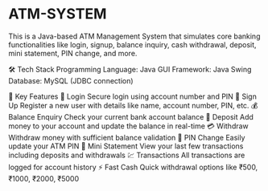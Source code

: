 # ATM-SYSTEM

This is a Java-based ATM Management System that simulates core banking functionalities like login, signup, balance inquiry, cash withdrawal, deposit, mini statement, PIN change, and more.

🛠️ Tech Stack
Programming Language: Java
GUI Framework: Java Swing
Database: MySQL (JDBC connection)

🔐 Key Features
🔑 Login	Secure login using account number and PIN
📝 Sign Up	Register a new user with details like name, account number, PIN, etc.
💰 Balance Enquiry	Check your current bank account balance
💸 Deposit	Add money to your account and update the balance in real-time
💳 Withdraw	Withdraw money with sufficient balance validation
🔁 PIN Change	Easily update your ATM PIN
📜 Mini Statement	View your last few transactions including deposits and withdrawals
💹 Transactions	All transactions are logged for account history
⚡ Fast Cash	Quick withdrawal options like ₹500, ₹1000, ₹2000, ₹5000


